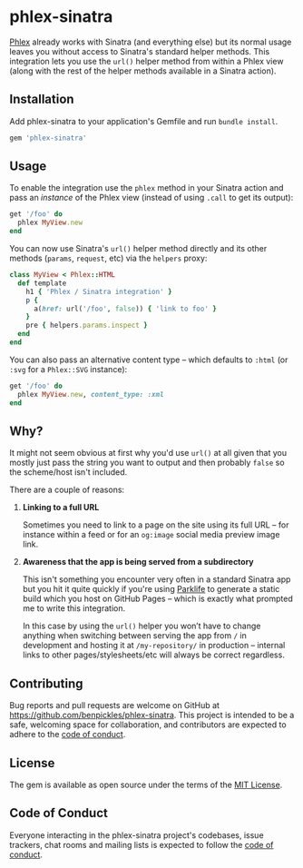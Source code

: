 # phlex-sinatra

[Phlex](https://github.com/phlex-ruby/phlex) already works with Sinatra (and everything else) but its normal usage leaves you without access to Sinatra's standard helper methods. This integration lets you use the `url()` helper method from within a Phlex view (along with the rest of the helper methods available in a Sinatra action).

## Installation

Add phlex-sinatra to your application's Gemfile and run `bundle install`.

```ruby
gem 'phlex-sinatra'
```

## Usage

To enable the integration use the `phlex` method in your Sinatra action and pass an _instance_ of the Phlex view (instead of using `.call` to get its output):

```ruby
get '/foo' do
  phlex MyView.new
end
```

You can now use Sinatra's `url()` helper method directly and its other methods (`params`, `request`, etc) via the `helpers` proxy:

```ruby
class MyView < Phlex::HTML
  def template
    h1 { 'Phlex / Sinatra integration' }
    p {
      a(href: url('/foo', false)) { 'link to foo' }
    }
    pre { helpers.params.inspect }
  end
end
```

You can also pass an alternative content type – which defaults to `:html` (or `:svg` for a `Phlex::SVG` instance):

```ruby
get '/foo' do
  phlex MyView.new, content_type: :xml
end
```

## Why?

It might not seem obvious at first why you'd use `url()` at all given that you mostly just pass the string you want to output and then probably `false` so the scheme/host isn't included.

There are a couple of reasons:

1. **Linking to a full URL**

   Sometimes you need to link to a page on the site using its full URL – for instance within a feed or for an `og:image` social media preview image link.

2. **Awareness that the app is being served from a subdirectory**

   This isn't something you encounter very often in a standard Sinatra app but you hit it quite quickly if you're using [Parklife](https://github.com/benpickles/parklife) to generate a static build which you host on GitHub Pages – which is exactly what prompted me to write this integration.

   In this case by using the `url()` helper you won’t have to change anything when switching between serving the app from `/` in development and hosting it at `/my-repository/` in production – internal links to other pages/stylesheets/etc will always be correct regardless.

## Contributing

Bug reports and pull requests are welcome on GitHub at <https://github.com/benpickles/phlex-sinatra>. This project is intended to be a safe, welcoming space for collaboration, and contributors are expected to adhere to the [code of conduct](https://github.com/benpickles/phlex-sinatra/blob/main/CODE_OF_CONDUCT.md).

## License

The gem is available as open source under the terms of the [MIT License](https://opensource.org/licenses/MIT).

## Code of Conduct

Everyone interacting in the phlex-sinatra project's codebases, issue trackers, chat rooms and mailing lists is expected to follow the [code of conduct](https://github.com/benpickles/phlex-sinatra/blob/main/CODE_OF_CONDUCT.md).

